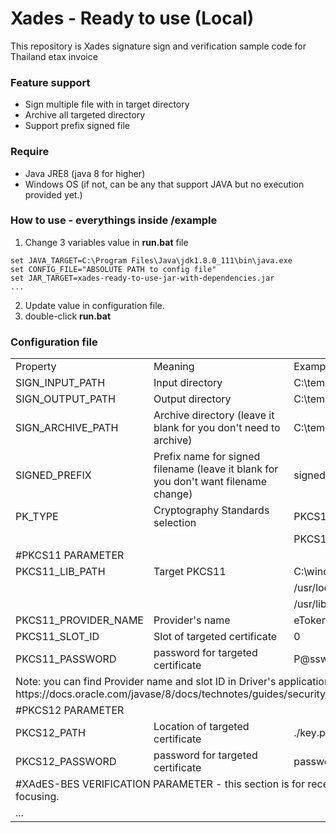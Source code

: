 # Xades - Ready to use (Local)

This repository is Xades signature sign and verification sample code for Thailand etax invoice

### Feature support

- Sign multiple file with in target directory
- Archive all targeted directory
- Support prefix signed file

### Require
- Java JRE8 (java 8 for higher)
- Windows OS (if not, can be any that support JAVA but no execution provided yet.)

### How to use - everythings inside **/example**
1. Change 3 variables value in **run.bat** file

````
set JAVA_TARGET=C:\Program Files\Java\jdk1.8.0_111\bin\java.exe
set CONFIG_FILE="ABSOLUTE PATH to config file"
set JAR_TARGET=xades-ready-to-use-jar-with-dependencies.jar
...
````
2. Update value in configuration file.
3. double-click **run.bat**

### Configuration file

<table>
  <tr>
    <td>Property</td>
    <td>Meaning</td>
    <td>Example</td>
  </tr>
  <tr>
    <td>SIGN_INPUT_PATH</td>
    <td>Input directory</td>
    <td>C:\temp\in</td>
  </tr>
  <tr>
    <td>SIGN_OUTPUT_PATH</td>
    <td>Output directory</td>
    <td>C:\temp\out</td>
  </tr>
  <tr>
    <td>SIGN_ARCHIVE_PATH</td>
    <td>Archive directory (leave it blank for you don't need to archive)</td>
    <td>C:\temp\archive</td>
  </tr>
  <tr>
    <td>SIGNED_PREFIX</td>
    <td>Prefix name for signed filename (leave it blank for you don't want filename change)</td>
    <td>signed-</td>
  </tr>
  <tr>
    <td>PK_TYPE</td>
    <td>Cryptography Standards selection</td>
    <td>PKCS12</td>
  </tr>
  <tr>
    <td colspan="2"></td>
    <td>PKCS11</td>
  </tr>
  <tr>
    <td colspan="3">#PKCS11 PARAMETER</td>
  </tr>
  <tr>
    <td>PKCS11_LIB_PATH</td>
    <td>Target PKCS11</td>
    <td>C:\windows\system32\eTPKCS11.dll</td>
  </tr>
  <tr>
    <td colspan="2" rowspan="2"></td>
    <td>/usr/local/lib/libeTPkcs11.dylib</td>
  </tr>
  <tr>
    <td>/usr/lib/opensc-pkcs11.so</td>
  </tr>
  <tr>
    <td>PKCS11_PROVIDER_NAME</td>
    <td>Provider's name</td>
    <td>eToken</td>
  </tr>
  <tr>
    <td>PKCS11_SLOT_ID</td>
    <td>Slot of targeted certificate</td>
    <td>0</td>
  </tr>
  <tr>
    <td>PKCS11_PASSWORD</td>
    <td>password for targeted certificate</td>
    <td>P@ssw0rd</td>
  </tr>
  <tr>
    <td colspan="3">Note: you can find Provider name and slot ID in Driver's application or programatic way at https://docs.oracle.com/javase/8/docs/technotes/guides/security/p11guide.html#TroubleShoot</td>
  </tr>
  <tr>
    <td colspan="3">#PKCS12 PARAMETER</td>
  </tr>
  <tr>
    <td>PKCS12_PATH</td>
    <td>Location of targeted certificate</td>
    <td>./key.p12</td>
  </tr>
  <tr>
    <td>PKCS12_PASSWORD</td>
    <td>password for targeted certificate</td>
    <td>password</td>
  </tr>
  <tr>
    <td colspan="3">#XAdES-BES VERIFICATION PARAMETER - this section is for receiver, unnecessary to focusing.</td>
  </tr>
  <tr>
    <td colspan="3">...</td>
  </tr>
</table>

